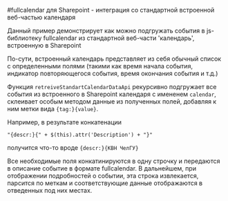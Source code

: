 #fullcalendar для Sharepoint - интеграция со стандартной встроенной веб-частью календаря

Данный пример демонстрирует как можно подгружать события в js-библиотеку fullcalendar из стандартной веб-части 'календарь', встроенную в Sharepoint

По-сути, встроенный календарь представляет из себя обычный список с определенными полями (такими как время начала события, индикатор повторяющегося события, время окончания события и т.д.)

Функция `retreiveStandartCalendarDataApi` рекурсивно подгружает все события из встроенного в Sharepoint календаря с имененем `calendar`, склеивает особым методом данные из полученных полей, добавляя к ним метки вида `{tag:}{value}`. 

Например, в результате конкатенации

```
"{descr:}{" + $(this).attr('Description') + "}"
```

получится что-то вроде `{descr:}{КВН ЧелГУ}`

Все необходимые поля конкатинируются в одну строчку и передаются в описание событие в формате fullcalendar. В дальнейшем, при отображении подробностей о событии, эта строка извлекается, парсится по меткам и соответствующие данные отображаются в отведенных под них местах.